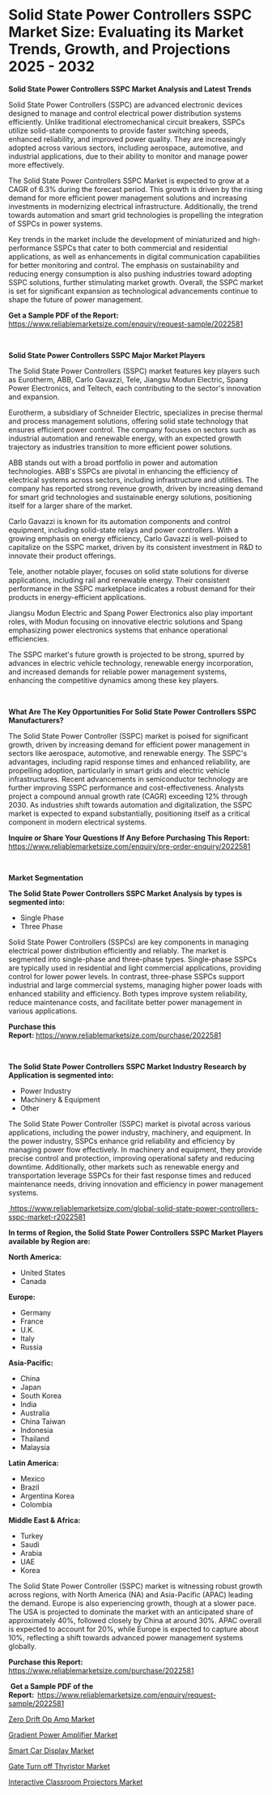 <p><h1>Solid State Power Controllers SSPC Market Size: Evaluating its Market Trends, Growth, and Projections 2025 - 2032</h1></p><p><strong>Solid State Power Controllers SSPC Market Analysis and Latest Trends</strong></p>
<p><p>Solid State Power Controllers (SSPC) are advanced electronic devices designed to manage and control electrical power distribution systems efficiently. Unlike traditional electromechanical circuit breakers, SSPCs utilize solid-state components to provide faster switching speeds, enhanced reliability, and improved power quality. They are increasingly adopted across various sectors, including aerospace, automotive, and industrial applications, due to their ability to monitor and manage power more effectively.</p><p>The Solid State Power Controllers SSPC Market is expected to grow at a CAGR of 6.3% during the forecast period. This growth is driven by the rising demand for more efficient power management solutions and increasing investments in modernizing electrical infrastructure. Additionally, the trend towards automation and smart grid technologies is propelling the integration of SSPCs in power systems.</p><p>Key trends in the market include the development of miniaturized and high-performance SSPCs that cater to both commercial and residential applications, as well as enhancements in digital communication capabilities for better monitoring and control. The emphasis on sustainability and reducing energy consumption is also pushing industries toward adopting SSPC solutions, further stimulating market growth. Overall, the SSPC market is set for significant expansion as technological advancements continue to shape the future of power management.</p></p>
<p><strong>Get a Sample PDF of the Report:&nbsp;</strong> <a href="https://www.reliablemarketsize.com/enquiry/request-sample/2022581?utm_campaign=1898&utm_medium=2&utm_source=Github&utm_content=ia&utm_term=06042025&utm_id=solid-state-power-controllers-sspc">https://www.reliablemarketsize.com/enquiry/request-sample/2022581</a></p>
<p>&nbsp;</p>
<p><strong>Solid State Power Controllers SSPC Major Market Players</strong></p>
<p><p>The Solid State Power Controllers (SSPC) market features key players such as Eurotherm, ABB, Carlo Gavazzi, Tele, Jiangsu Modun Electric, Spang Power Electronics, and Teltech, each contributing to the sector's innovation and expansion.</p><p>Eurotherm, a subsidiary of Schneider Electric, specializes in precise thermal and process management solutions, offering solid state technology that ensures efficient power control. The company focuses on sectors such as industrial automation and renewable energy, with an expected growth trajectory as industries transition to more efficient power solutions.</p><p>ABB stands out with a broad portfolio in power and automation technologies. ABB's SSPCs are pivotal in enhancing the efficiency of electrical systems across sectors, including infrastructure and utilities. The company has reported strong revenue growth, driven by increasing demand for smart grid technologies and sustainable energy solutions, positioning itself for a larger share of the market.</p><p>Carlo Gavazzi is known for its automation components and control equipment, including solid-state relays and power controllers. With a growing emphasis on energy efficiency, Carlo Gavazzi is well-poised to capitalize on the SSPC market, driven by its consistent investment in R&D to innovate their product offerings.</p><p>Tele, another notable player, focuses on solid state solutions for diverse applications, including rail and renewable energy. Their consistent performance in the SSPC marketplace indicates a robust demand for their products in energy-efficient applications.</p><p>Jiangsu Modun Electric and Spang Power Electronics also play important roles, with Modun focusing on innovative electric solutions and Spang emphasizing power electronics systems that enhance operational efficiencies.</p><p>The SSPC market's future growth is projected to be strong, spurred by advances in electric vehicle technology, renewable energy incorporation, and increased demands for reliable power management systems, enhancing the competitive dynamics among these key players.</p></p>
<p>&nbsp;</p>
<p><strong>What Are The Key Opportunities For Solid State Power Controllers SSPC Manufacturers?</strong></p>
<p><p>The Solid State Power Controller (SSPC) market is poised for significant growth, driven by increasing demand for efficient power management in sectors like aerospace, automotive, and renewable energy. The SSPC's advantages, including rapid response times and enhanced reliability, are propelling adoption, particularly in smart grids and electric vehicle infrastructures. Recent advancements in semiconductor technology are further improving SSPC performance and cost-effectiveness. Analysts project a compound annual growth rate (CAGR) exceeding 12% through 2030. As industries shift towards automation and digitalization, the SSPC market is expected to expand substantially, positioning itself as a critical component in modern electrical systems.</p></p>
<p><strong>Inquire or Share Your Questions If Any Before Purchasing This Report:</strong> <a href="https://www.reliablemarketsize.com/enquiry/pre-order-enquiry/2022581?utm_campaign=1898&utm_medium=2&utm_source=Github&utm_content=ia&utm_term=06042025&utm_id=solid-state-power-controllers-sspc">https://www.reliablemarketsize.com/enquiry/pre-order-enquiry/2022581</a></p>
<p>&nbsp;</p>
<p><strong>Market Segmentation</strong></p>
<p><strong>The Solid State Power Controllers SSPC Market Analysis by types is segmented into:</strong></p>
<p><ul><li>Single Phase</li><li>Three Phase</li></ul></p>
<p><p>Solid State Power Controllers (SSPCs) are key components in managing electrical power distribution efficiently and reliably. The market is segmented into single-phase and three-phase types. Single-phase SSPCs are typically used in residential and light commercial applications, providing control for lower power levels. In contrast, three-phase SSPCs support industrial and large commercial systems, managing higher power loads with enhanced stability and efficiency. Both types improve system reliability, reduce maintenance costs, and facilitate better power management in various applications.</p></p>
<p><strong>Purchase this Report:&nbsp;</strong><a href="https://www.reliablemarketsize.com/purchase/2022581?utm_campaign=1898&utm_medium=2&utm_source=Github&utm_content=ia&utm_term=06042025&utm_id=solid-state-power-controllers-sspc">https://www.reliablemarketsize.com/purchase/2022581</a></p>
<p>&nbsp;</p>
<p><strong>The Solid State Power Controllers SSPC Market Industry Research by Application is segmented into:</strong></p>
<p><ul><li>Power Industry</li><li>Machinery & Equipment</li><li>Other</li></ul></p>
<p><p>The Solid State Power Controller (SSPC) market is pivotal across various applications, including the power industry, machinery, and equipment. In the power industry, SSPCs enhance grid reliability and efficiency by managing power flow effectively. In machinery and equipment, they provide precise control and protection, improving operational safety and reducing downtime. Additionally, other markets such as renewable energy and transportation leverage SSPCs for their fast response times and reduced maintenance needs, driving innovation and efficiency in power management systems.</p></p>
<p><a href="https://www.reliablemarketsize.com/global-solid-state-power-controllers-sspc-market-r2022581?utm_campaign=1898&utm_medium=2&utm_source=Github&utm_content=ia&utm_term=06042025&utm_id=solid-state-power-controllers-sspc">&nbsp;https://www.reliablemarketsize.com/global-solid-state-power-controllers-sspc-market-r2022581</a></p>
<p><strong>In terms of Region, the Solid State Power Controllers SSPC Market Players available by Region are:</strong></p>
<p>
    <p> <strong> North America: </strong>
        <ul>
            <li>United States</li>
            <li>Canada</li>
        </ul>
        </p> 
    <p> <strong> Europe: </strong>
        <ul>
            <li>Germany</li>
            <li>France</li>
            <li>U.K.</li>
            <li>Italy</li>
            <li>Russia</li>
        </ul>
        </p> 
    <p> <strong> Asia-Pacific: </strong>
        <ul>
            <li>China</li>
            <li>Japan</li>
            <li>South Korea</li>
            <li>India</li>
            <li>Australia</li>
            <li>China Taiwan</li>
            <li>Indonesia</li>
            <li>Thailand</li>
            <li>Malaysia</li>
        </ul>
        </p> 
    <p> <strong> Latin America: </strong>
        <ul>
            <li>Mexico</li>
            <li>Brazil</li>
            <li>Argentina Korea</li>
            <li>Colombia</li>
        </ul>
        </p> 
    <p> <strong> Middle East & Africa: </strong>
        <ul>
            <li>Turkey</li>
            <li>Saudi</li>
            <li>Arabia</li>
            <li>UAE</li>
            <li>Korea</li>
        </ul>
    </p>
    </p>
<p><p>The Solid State Power Controller (SSPC) market is witnessing robust growth across regions, with North America (NA) and Asia-Pacific (APAC) leading the demand. Europe is also experiencing growth, though at a slower pace. The USA is projected to dominate the market with an anticipated share of approximately 40%, followed closely by China at around 30%. APAC overall is expected to account for 20%, while Europe is expected to capture about 10%, reflecting a shift towards advanced power management systems globally.</p></p>
<p><strong>Purchase this Report: </strong><a href="https://www.reliablemarketsize.com/purchase/2022581?utm_campaign=1898&utm_medium=2&utm_source=Github&utm_content=ia&utm_term=06042025&utm_id=solid-state-power-controllers-sspc">https://www.reliablemarketsize.com/purchase/2022581</a></p>
<p>&nbsp;<strong>Get a Sample PDF of the Report:&nbsp;&nbsp;</strong><a href="https://www.reliablemarketsize.com/enquiry/request-sample/2022581?utm_campaign=1898&utm_medium=2&utm_source=Github&utm_content=ia&utm_term=06042025&utm_id=solid-state-power-controllers-sspc">https://www.reliablemarketsize.com/enquiry/request-sample/2022581</a></p>
<p><strong></strong></p>
<p><p><a href="https://github.com/poskaturovtl/Market-Research-Report-List-1/blob/main/zero-drift-op-amp-market.md?utm_campaign=1898&utm_medium=2&utm_source=Github&utm_content=ia&utm_term=06042025&utm_id=solid-state-power-controllers-sspc">Zero Drift Op Amp Market</a></p><p><a href="https://github.com/duerknikko44/Market-Research-Report-List-1/blob/main/gradient-power-amplifier-market.md?utm_campaign=1898&utm_medium=2&utm_source=Github&utm_content=ia&utm_term=06042025&utm_id=solid-state-power-controllers-sspc">Gradient Power Amplifier Market</a></p><p><a href="https://github.com/rafiishibu00/Market-Research-Report-List-1/blob/main/smart-car-display-market.md?utm_campaign=1898&utm_medium=2&utm_source=Github&utm_content=ia&utm_term=06042025&utm_id=solid-state-power-controllers-sspc">Smart Car Display Market</a></p><p><a href="https://github.com/kreilkoffas4/Market-Research-Report-List-1/blob/main/gate-turn-off-thyristor-market.md?utm_campaign=1898&utm_medium=2&utm_source=Github&utm_content=ia&utm_term=06042025&utm_id=solid-state-power-controllers-sspc">Gate Turn off Thyristor Market</a></p><p><a href="https://github.com/paulierasho/Market-Research-Report-List-1/blob/main/interactive-classroom-projectors-market.md?utm_campaign=1898&utm_medium=2&utm_source=Github&utm_content=ia&utm_term=06042025&utm_id=solid-state-power-controllers-sspc">Interactive Classroom Projectors Market</a></p></p>